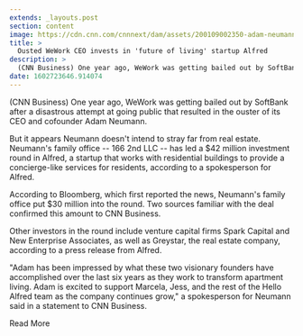```yaml
--- 
extends: _layouts.post 
section: content 
image: https://cdn.cnn.com/cnnnext/dam/assets/200109002350-adam-neumann-file-super-tease.jpg 
title: > 
  Ousted WeWork CEO invests in 'future of living' startup Alfred 
description: > 
  (CNN Business) One year ago, WeWork was getting bailed out by SoftBank after a disastrous attempt at going public that resulted in the ouster of its CEO and cofounder Adam Neumann.But it appears Neumann doesn't intend to stray far from real estate.Neumann's family office -- 166 2nd LLC -- has led a $42 million investment round in Alfred, a startup that works with residential buildings to provide a concierge-like services for residents, according to a spokesperson for Alfred.According to Bloomberg, which first reported the news, Neumann's family office put $30 million into the round.Other investors in the round include venture capital firms Spark Capital and New Enterprise Associates, as well as Greystar, the real estate company, according to a press release from Alfred. 
date: 1602723646.914074 
--- 
```

(CNN Business) One year ago, WeWork was getting bailed out by SoftBank after a disastrous attempt at going public that resulted in the ouster of its CEO and cofounder Adam Neumann.

But it appears Neumann doesn't intend to stray far from real estate. Neumann's family office -- 166 2nd LLC -- has led a $42 million investment round in Alfred, a startup that works with residential buildings to provide a concierge-like services for residents, according to a spokesperson for Alfred.

According to Bloomberg, which first reported the news, Neumann's family office put $30 million into the round. Two sources familiar with the deal confirmed this amount to CNN Business.

Other investors in the round include venture capital firms Spark Capital and New Enterprise Associates, as well as Greystar, the real estate company, according to a press release from Alfred.

"Adam has been impressed by what these two visionary founders have accomplished over the last six years as they work to transform apartment living. Adam is excited to support Marcela, Jess, and the rest of the Hello Alfred team as the company continues grow," a spokesperson for Neumann said in a statement to CNN Business.

Read More